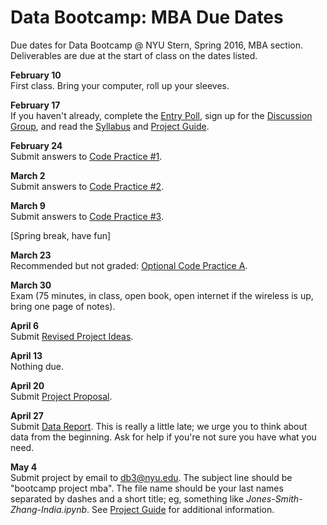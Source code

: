 # Data Bootcamp:  MBA Due Dates 

Due dates for Data Bootcamp @ NYU Stern, Spring 2016, MBA section.  Deliverables are due at the start of class on the dates listed.   

**February 10** <br> First class.  Bring your computer, roll up your sleeves.  

**February 17** <br> If you haven't already, complete the [Entry Poll](https://docs.google.com/forms/d/1N7ugrqIQNHm_e1BLVAtaRMnC8SmSiTDMoYBy_0FYZic/viewform), sign up for the [Discussion Group](https://groups.google.com/forum/#!forum/nyu_data_bootcamp_mba), and read the [Syllabus](https://github.com/DaveBackus/Data_Bootcamp/blob/master/Documents/bootcamp_syllabus.pdf) and [Project Guide](https://github.com/DaveBackus/Data_Bootcamp/blob/master/Documents/bootcamp_project.pdf).  

**February 24** <br> Submit answers to [Code Practice #1](https://github.com/DaveBackus/Data_Bootcamp/blob/master/Documents/bootcamp_practice_1.pdf).

**March 2** <br> Submit answers to [Code Practice #2](https://github.com/DaveBackus/Data_Bootcamp/blob/master/Documents/bootcamp_practice_2.pdf).

**March 9** <br> Submit answers to [Code Practice #3](https://github.com/DaveBackus/Data_Bootcamp/blob/master/Documents/bootcamp_practice_3.pdf).


[Spring break, have fun]


**March 23** <br> Recommended but not graded:  [Optional Code Practice A](https://github.com/DaveBackus/Data_Bootcamp/blob/master/Code/IPython/bootcamp_practice_a.ipynb).

**March 30** <br> Exam (75 minutes, in class, open book, open internet if the wireless is up, bring one page of notes).  


**April 6** <br> Submit [Revised Project Ideas](https://github.com/DaveBackus/Data_Bootcamp/blob/master/Documents/bootcamp_project.pdf).   

<!--
Recommended but not graded:  [Optional Code Practice B](https://github.com/DaveBackus/Data_Bootcamp/blob/master/Documents/bootcamp_practice_b.pdf).
--> 
 

**April 13** <br> Nothing due.

**April 20** <br> Submit [Project Proposal](https://github.com/DaveBackus/Data_Bootcamp/blob/master/Documents/bootcamp_project.pdf).  

**April 27** <br> Submit [Data Report](https://github.com/DaveBackus/Data_Bootcamp/blob/master/Documents/bootcamp_project.pdf).  This is really a little late; we urge you to think about data from the beginning. Ask for help if you're not sure you have what you need.    

<!--
Recommended but not graded: [Optional Code Practice C](https://github.com/DaveBackus/Data_Bootcamp/blob/master/Documents/bootcamp_practice_c.pdf).
--> 


**May 4** <br> Submit project by email to db3@nyu.edu. The subject line should be "bootcamp project mba".  The file name should be your last names separated by dashes and a short title;  eg, something like *Jones-Smith-Zhang-India.ipynb*. See [Project Guide](https://github.com/DaveBackus/Data_Bootcamp/blob/master/Documents/bootcamp_project.pdf) for additional information.

